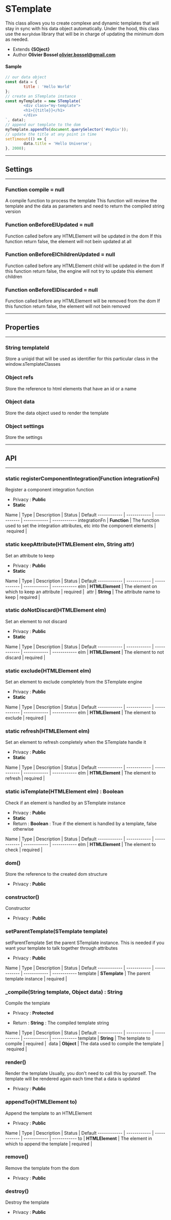 # STemplate
This class allows you to create complexe and dynamic templates that will stay
in sync with his data object automatically.
Under the hood, this class use the `morphdom` library that will be in charge of updating
the minimum dom as needed.


- Extends **{SOject}**
- Author **Olivier Bossel <olivier.bossel@gmail.com>**

#### Sample
```js
// our data object
const data = {
		title : 'Hello World'
};
// create an STemplate instance
const myTemplate = new STemplate(`
		<div class="my-template">
  		<h1>{{title}}</h1>
		</div>
`, data);
// append our template to the dom
myTemplate.appendTo(document.querySelector('#myDiv'));
// update the title at any point in time
setTimeout(() => {
		data.title = 'Hello Universe';
}, 2000);


```

-----------------------------
## Settings
-----------------------------

### Function compile = null
A compile function to process the template
This function will revieve the template and the data as parameters
and need to return the compiled string version

### Function onBeforeElUpdated = null
Function called before any HTMLElement will be updated in the dom
If this function return false, the element will not bein updated at all

### Function onBeforeElChildrenUpdated = null
Function called before any HTMLElement child will be updated in the dom
If this function return false, the engine will not try to update this element children

### Function onBeforeElDiscarded = null
Function called before any HTMLElement will be removed from the dom
If this function return false, the element will not bein removed

-----------------------------
## Properties
-----------------------------

### String templateId
Store a uniqid that will be used as identifier for
this particular class in the window.sTemplateClasses

### Object refs
Store the reference to html elements that have an id or a name

### Object data
Store the data object used to render the template

### Object settings
Store the settings

-----------------------------
## API
-----------------------------

### static registerComponentIntegration(Function integrationFn)
Register a component integration function
- Privacy : **Public**
- **Static**


Name | Type | Description | Status | Default
------------ | ------------ | ------------ | ------------ | ------------
integrationFn | **Function** | The function used to set the integration attributes, etc into the component elements | required | 


### static keepAttribute(HTMLElement elm, String attr)
Set an attribute to keep
- Privacy : **Public**
- **Static**


Name | Type | Description | Status | Default
------------ | ------------ | ------------ | ------------ | ------------
elm | **HTMLElement** | The element on which to keep an attribute | required | 
attr | **String** | The attribute name to keep | required | 


### static doNotDiscard(HTMLElement elm)
Set an element to not discard
- Privacy : **Public**
- **Static**


Name | Type | Description | Status | Default
------------ | ------------ | ------------ | ------------ | ------------
elm | **HTMLElement** | The element to not discard | required | 


### static exclude(HTMLElement elm)
Set an element to exclude completely from the STemplate engine
- Privacy : **Public**
- **Static**


Name | Type | Description | Status | Default
------------ | ------------ | ------------ | ------------ | ------------
elm | **HTMLElement** | The element to exclude | required | 


### static refresh(HTMLElement elm)
Set an element to refresh completely when the STemplate handle it
- Privacy : **Public**
- **Static**


Name | Type | Description | Status | Default
------------ | ------------ | ------------ | ------------ | ------------
elm | **HTMLElement** | The element to refresh | required | 


### static isTemplate(HTMLElement elm) : Boolean
Check if an element is handled by an STemplate instance
- Privacy : **Public**
- **Static**
- Return : **Boolean** : True if the element is handled by a template, false otherwise

Name | Type | Description | Status | Default
------------ | ------------ | ------------ | ------------ | ------------
elm | **HTMLElement** | The element to check | required | 


### dom()
Store the reference to the created dom structure
- Privacy : **Public**




### constructor()
Constructor
- Privacy : **Public**




### setParentTemplate(STemplate template)
setParentTemplate
Set the parent STemplate instance.
This is needed if you want your template to talk together through attributes
- Privacy : **Public**



Name | Type | Description | Status | Default
------------ | ------------ | ------------ | ------------ | ------------
template | **STemplate** | The parent template instance | required | 


### _compile(String template, Object data) : String
Compile the template
- Privacy : **Protected**

- Return : **String** : The compiled template string

Name | Type | Description | Status | Default
------------ | ------------ | ------------ | ------------ | ------------
template | **String** | The template to compile | required | 
data | **Object** | The data used to compile the template | required | 


### render()
Render the template
Usually, you don't need to call this by yourself. The template
will be rendered again each time that a data is updated
- Privacy : **Public**




### appendTo(HTMLElement to)
Append the template to an HTMLElement
- Privacy : **Public**



Name | Type | Description | Status | Default
------------ | ------------ | ------------ | ------------ | ------------
to | **HTMLElement** | The element in which to append the template | required | 


### remove()
Remove the template from the dom
- Privacy : **Public**




### destroy()
Destroy the template
- Privacy : **Public**





